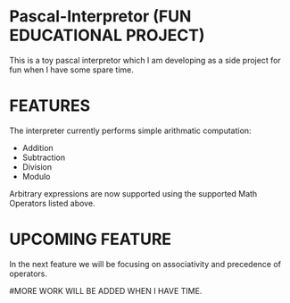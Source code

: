 # Pascal-Interpretor (FUN EDUCATIONAL PROJECT)
This is a toy pascal interpretor which I am developing as a side project for fun when I have some spare time.

# FEATURES
The interpreter currently performs simple arithmatic computation:
* Addition
* Subtraction
* Division
* Modulo

Arbitrary expressions are now supported using the supported Math Operators listed above. 

# UPCOMING FEATURE
In the next feature we will be focusing on associativity and precedence of operators.

#MORE WORK WILL BE ADDED WHEN I HAVE TIME.
